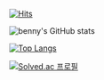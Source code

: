 [![Hits](https://hits.seeyoufarm.com/api/count/incr/badge.svg?url=https%3A%2F%2Fgithub.com%2Fbenny1020%2Fhit-counter&count_bg=%23C399FF&title_bg=%2300D4FF&icon=&icon_color=%23C6A1FF&title=hits&edge_flat=false)](https://hits.seeyoufarm.com)


![benny's GitHub stats](https://github-readme-stats.vercel.app/api?username=benny1020&show_icons=true&theme=material-palenight)


[![Top Langs](https://github-readme-stats.vercel.app/api/top-langs/?username=benny1020&hide=Jupyter%20Notebook,Kotlin&layout=compact&theme=material-palenight&langs_count=8)](https://github.com/benny1020/github-readme-stats) 


















[![Solved.ac
프로필](http://mazassumnida.wtf/api/v2/generate_badge?boj=benny1020)](https://solved.ac/benny1020)



